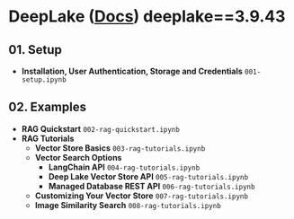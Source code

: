 # DeepLake ([Docs](https://docs.activeloop.ai/)) deeplake==3.9.43

## 01. Setup

- **Installation, User Authentication, Storage and Credentials** `001-setup.ipynb`

## 02. Examples

- **RAG Quickstart** `002-rag-quickstart.ipynb`
- **RAG Tutorials**
  - **Vector Store Basics** `003-rag-tutorials.ipynb`
  - **Vector Search Options**
    - **LangChain API** `004-rag-tutorials.ipynb`
    - **Deep Lake Vector Store API** `005-rag-tutorials.ipynb`
    - **Managed Database REST API** `006-rag-tutorials.ipynb`
  - **Customizing Your Vector Store** `007-rag-tutorials.ipynb`
  - **Image Similarity Search** `008-rag-tutorials.ipynb`